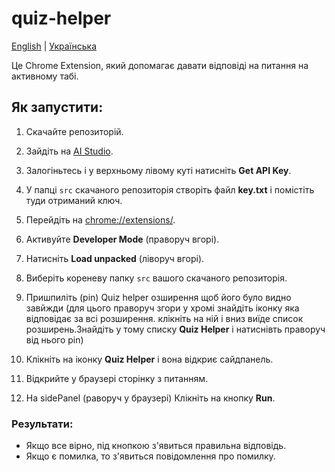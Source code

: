 # quiz-helper
[English](README.md) | [Українська](README.uk.md) 

Це Chrome Extension, який допомагає давати відповіді на питання на активному табі.

## Як запустити:

1. Скачайте репозиторій.

2. Зайдіть на [AI Studio](https://aistudio.google.com/).

3. Залогіньтесь і у верхньому лівому куті натисніть **Get API Key**.

4. У папці `src` скачаного репозиторія створіть файл **key.txt** і помістіть туди отриманий ключ.

5. Перейдіть на [chrome://extensions/](chrome://extensions/).

6. Активуйте **Developer Mode** (праворуч вгорі).

7. Натисніть **Load unpacked** (ліворуч вгорі).

8. Виберіть кореневу папку `src` вашого скачаного репозиторія.

9. Пришпиліть (pin) Quiz helper озширення щоб його було видно завйжди (для цього праворуч згори у хромі знайдіть іконку яка відповідає за всі розширення. клікніть на ній і вниз виїде список розширень.Знайдіть у тому списку **Quiz Helper** і натиснівть праворуч від нього pin)

10. Клікніть на іконку **Quiz Helper** і вона відкриє сайдпанель.

11. Відкрийте у браузері сторінку з питанням.

12. На sidePanel (раворуч у браузері) Клікніть на кнопку **Run**.

### Результати:

- Якщо все вірно, під кнопкою з'явиться правильна відповідь.
- Якщо є помилка, то з'явиться повідомлення про помилку.
